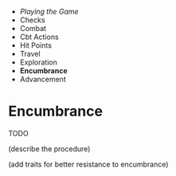 
<!-- .margin.compass -->
* _Playing the Game_
* Checks
* Combat
* Cbt Actions
* Hit Points
* Travel
* Exploration
* **Encumbrance**
* Advancement


# Encumbrance

TODO

(describe the procedure)

(add traits for better resistance to encumbrance)

